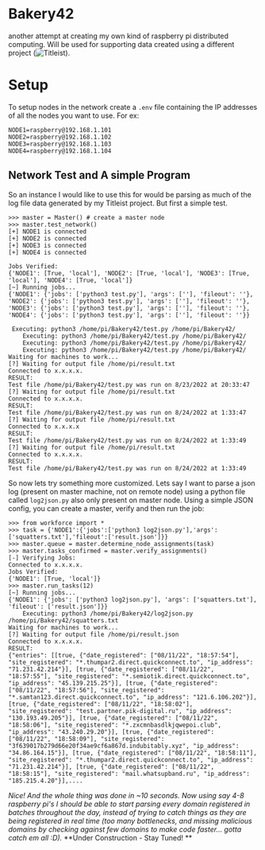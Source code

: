 # Bakery42
another attempt at creating my own kind of raspberry pi distributed computing. Will be used for supporting data created using a different project  (![Titleist](https://github.com/cas1m1r/Titleist)).

# Setup
To setup nodes in the network create a `.env` file containing the IP addresses of all the nodes you want to use. For ex:
```
NODE1=raspberry@192.168.1.101
NODE2=raspberry@192.168.1.102
NODE3=raspberry@192.168.1.103
NODE4=raspberry@192.168.1.104
```


## Network Test and A simple Program
So an instance I would like to use this for would be parsing as much of the log file data generated by my Titleist project. But first a simple test. 
```
>>> master = Master() # create a master node 
>>> master.test_network()
[+] NODE1 is connected
[+] NODE2 is connected
[+] NODE3 is connected
[+] NODE4 is connected

Jobs Verified:
{'NODE1': [True, 'local'], 'NODE2': [True, 'local'], 'NODE3': [True, 'local'], 'NODE4': [True, 'local']}
[~] Running jobs...
{'NODE1': {'jobs': ['python3 test.py'], 'args': [''], 'fileout': ''}, 'NODE2': {'jobs': ['python3 test.py'], 'args': [''], 'fileout': ''}, 'NODE3': {'jobs': ['python3 test.py'], 'args': [''], 'fileout': ''}, 'NODE4': {'jobs': ['python3 test.py'], 'args': [''], 'fileout': ''}}

 Executing: python3 /home/pi/Bakery42/test.py /home/pi/Bakery42/
 	Executing: python3 /home/pi/Bakery42/test.py /home/pi/Bakery42/
 	Executing: python3 /home/pi/Bakery42/test.py /home/pi/Bakery42/
 	Executing: python3 /home/pi/Bakery42/test.py /home/pi/Bakery42/
Waiting for machines to work...
[?] Waiting for output file /home/pi/result.txt
Connected to x.x.x.x.
RESULT:
Test file /home/pi/Bakery42/test.py was run on 8/23/2022 at 20:33:47
[?] Waiting for output file /home/pi/result.txt
Connected to x.x.x.x.
RESULT:
Test file /home/pi/Bakery42/test.py was run on 8/24/2022 at 1:33:47
[?] Waiting for output file /home/pi/result.txt
Connected to x.x.x.x
RESULT:
Test file /home/pi/Bakery42/test.py was run on 8/24/2022 at 1:33:49
[?] Waiting for output file /home/pi/result.txt
Connected to x.x.x.x.
RESULT:
Test file /home/pi/Bakery42/test.py was run on 8/24/2022 at 1:33:49
```

So now lets try something more customized. Lets say I want to parse a json log (present on master machine, not on remote node) using a python file called `log2json.py` also only present on master node. 
Using a simple JSON config, you can create a master, verify and then run the job:

```
>>> from workforce import *
>>> task = {'NODE1':{'jobs':['python3 log2json.py'],'args':['squatters.txt'],'fileout':['result.json']}}
>>> master.queue = master.determine_node_assignments(task)
>>> master.tasks_confirmed = master.verify_assignments()
[-] Verifying Jobs:
Connected to x.x.x.x.
Jobs Verified:
{'NODE1': [True, 'local']}
>>> master.run_tasks(12)
[~] Running jobs...
{'NODE1': {'jobs': ['python3 log2json.py'], 'args': ['squatters.txt'], 'fileout': ['result.json']}}
 	Executing: python3 /home/pi/Bakery42/log2json.py /home/pi/Bakery42/squatters.txt
Waiting for machines to work...
[?] Waiting for output file /home/pi/result.json
Connected to x.x.x.x.
RESULT:
{"entries": [[true, {"date_registered": ["08/11/22", "18:57:54"], "site_registered": "*.thumpar2.direct.quickconnect.to", "ip_address": "71.231.42.214"}], [true, {"date_registered": ["08/11/22", "18:57:55"], "site_registered": "*.semiotik.direct.quickconnect.to", "ip_address": "45.139.215.25"}], [true, {"date_registered": ["08/11/22", "18:57:56"], "site_registered": "*.samtan123.direct.quickconnect.to", "ip_address": "121.6.106.202"}], [true, {"date_registered": ["08/11/22", "18:58:02"], "site_registered": "test.partner.pik-digital.ru", "ip_address": "130.193.49.205"}], [true, {"date_registered": ["08/11/22", "18:58:06"], "site_registered": "*.zxcmnbasdlkjqwepoi.club", "ip_address": "43.240.29.20"}], [true, {"date_registered": ["08/11/22", "18:58:09"], "site_registered": "3f639017b279d66e20f34ae9cf6a867d.indubitably.xyz", "ip_address": "34.86.164.15"}], [true, {"date_registered": ["08/11/22", "18:58:11"], "site_registered": "*.thumpar2.direct.quickconnect.to", "ip_address": "71.231.42.214"}], [true, {"date_registered": ["08/11/22", "18:58:15"], "site_registered": "mail.whatsupband.ru", "ip_address": "185.215.4.20"}],....
```

*Nice! And the whole thing was done in ~10 seconds. Now using say 4-8 raspberry pi's I should be able to start parsing every domain registered in batches throughout the day, instead of trying to catch things as they are being registered in real time (too many bottlenecks, and missing malicious domains by checking against few domains to make code faster... gotta catch em all :D).* 
**Under Construction - Stay Tuned! ** 
